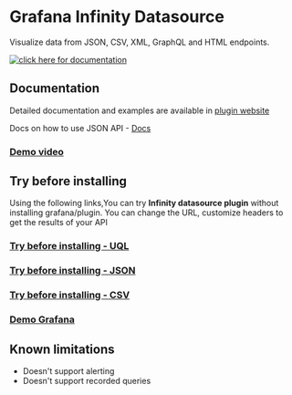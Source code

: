 # Grafana Infinity Datasource

Visualize data from JSON, CSV, XML, GraphQL and HTML endpoints.

[![click here for documentation](https://user-images.githubusercontent.com/153843/147651038-70923535-ace5-4589-9e65-ec352d76cf7c.png)](https://yesoreyeram.github.io/grafana-infinity-datasource)

## Documentation

Detailed documentation and examples are available in [plugin website](https://yesoreyeram.github.io/grafana-infinity-datasource)

Docs on how to use JSON API - [Docs](https://yesoreyeram.github.io/grafana-infinity-datasource/wiki/json)

### [Demo video](https://youtu.be/Wmgs1E9Ry-s)

## Try before installing

Using the following links,You can try **Infinity datasource plugin** without installing grafana/plugin. You can change the URL, customize headers to get the results of your API

### [Try before installing - UQL](<https://grafana-infinity-datasource.herokuapp.com/explore?orgId=1&left=%7B%22datasource%22:%22Infinity%22,%22queries%22:%5B%7B%22refId%22:%22A%22,%22type%22:%22uql%22,%22source%22:%22url%22,%22format%22:%22table%22,%22url%22:%22https:%2F%2Fgithub.com%2Fvega%2Fvega%2Fblob%2Fmain%2Fdocs%2Fdata%2Fcars.json%22,%22url_options%22:%7B%22method%22:%22GET%22,%22data%22:%22%22%7D,%22root_selector%22:%22%22,%22columns%22:%5B%5D,%22filters%22:%5B%5D,%22global_query_id%22:%22%22,%22uql%22:%22parse-json%20%5Cn%23%7C%20Below%20lines%20are%20commented.%20Remove%20hash%20infront%20of%20below%20lines%20one%20by%20one%20and%20run%20query%20to%20see%20how%20uql%20works%5Cn%23%7C%20project%20%5C%22Name%5C%22,%20%5C%22Miles_per_Gallon%5C%22,%20%5C%22Cylinders%5C%22,%20%5C%22Displacement%5C%22,%20%5C%22Origin%5C%22,%20%5C%22Year%5C%22%5Cn%23%7C%20extend%20%5C%22Year%5C%22%3Dtodatetime(%5C%22Year%5C%22)%5Cn%23%7C%20project-away%20%5C%22Miles_per_Gallon%5C%22%5Cn%23%7C%20summarize%20count(),%20%5C%22Max%20Cylinders%5C%22%3Dmax(%5C%22Cylinders%5C%22)%20by%20%5C%22Origin%5C%22%5Cn%23%7C%20order%20by%20%5C%22Max%20Cylinders%5C%22%20desc%5Cn%23%7C%20limit%202%22%7D%5D,%22range%22:%7B%22from%22:%22now-1h%22,%22to%22:%22now%22%7D%7D>)

### [Try before installing - JSON](https://grafana-infinity-datasource.herokuapp.com/d/try/try?orgId=1&editPanel=2)

### [Try before installing - CSV](https://grafana-infinity-datasource.herokuapp.com/d/try/try?orgId=1&editPanel=3)

### [Demo Grafana](https://grafana-infinity-datasource.herokuapp.com/d/yesoreyeram-infinty-datasource)

## Known limitations

- Doesn't support alerting
- Doesn't support recorded queries
